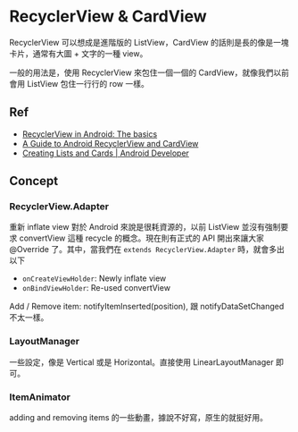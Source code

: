 # RecyclerView & CardView

RecyclerView 可以想成是進階版的 ListView，CardView 的話則是長的像是一塊卡片，通常有大圖 + 文字的一種 view。

一般的用法是，使用 RecyclerView 來包住一個一個的 CardView，就像我們以前會用 ListView 包住一行行的 row 一樣。

## Ref

- [RecyclerView in Android: The basics](http://antonioleiva.com/recyclerview/)
- [A Guide to Android RecyclerView and CardView](http://www.binpress.com/tutorial/android-l-recyclerview-and-cardview-tutorial/156)
- [Creating Lists and Cards | Android Developer](https://developer.android.com/training/material/lists-cards.html)


## Concept


### RecyclerView.Adapter

重新 inflate view 對於 Android 來說是很耗資源的，以前 ListView 並沒有強制要求 convertView 這種 recycle 的概念。現在則有正式的 API 開出來讓大家 @Override 了。其中，當我們在 `extends RecyclerView.Adapter` 時，就會多出以下

- `onCreateViewHolder`: Newly inflate view
- `onBindViewHolder`: Re-used convertView

Add / Remove item: notifyItemInserted(position), 跟 notifyDataSetChanged 不太一樣。


### LayoutManager

一些設定，像是 Vertical 或是 Horizontal。直接使用 LinearLayoutManager 即可。

### ItemAnimator

adding and removing items 的一些動畫，據說不好寫，原生的就挺好用。
